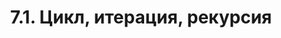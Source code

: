 ---
title: '7.1. Цикл, итерация, рекурсия'
metaTitle: '7.1. Цикл, итерация, рекурсия'
metaDescription: '7.1. Цикл, итерация, рекурсия'
---